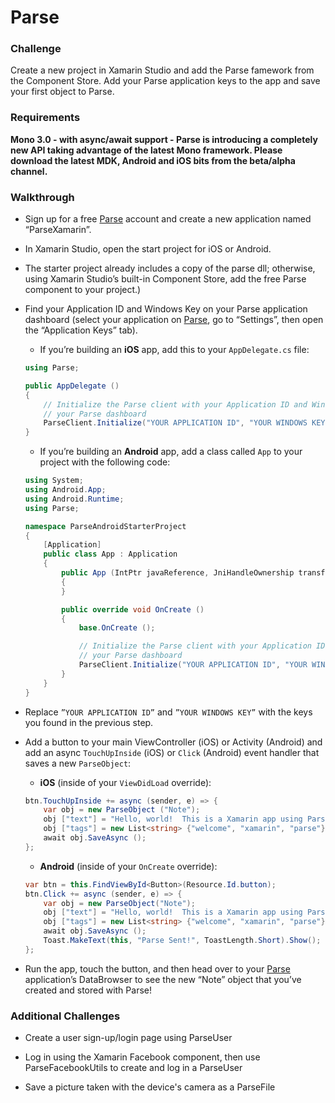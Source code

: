 # Parse

### Challenge

Create a new project in Xamarin Studio and add the Parse famework from the Component Store.  Add your Parse application keys to the app and save your first object to Parse.

### Requirements

<b>Mono 3.0 - with async/await support - Parse is introducing a completely new API taking advantage of the latest Mono framework. Please download the latest MDK, Android and iOS bits from the beta/alpha channel.</b>

### Walkthrough

* Sign up for a free [Parse](http://www.parse.com) account and create a new application named “ParseXamarin”.
* In Xamarin Studio, open the start project for iOS or Android.
* The starter project already includes a copy of the parse dll; otherwise, using Xamarin Studio’s built-in Component Store, add the free Parse component to your project.) 
* Find your Application ID and Windows Key on your Parse application dashboard (select your application on [Parse](https://parse.com/apps), go to “Settings”, then open the “Application Keys” tab).
	* If you’re building an **iOS** app, add this to your `AppDelegate.cs` file:
	
	```C#
	using Parse;
	```
	
	```C#
	public AppDelegate ()
	{
		// Initialize the Parse client with your Application ID and Windows Key found on
		// your Parse dashboard
		ParseClient.Initialize("YOUR APPLICATION ID", "YOUR WINDOWS KEY");
	}
	```
	* If you’re building an **Android** app, add a class called `App` to your project with the following code:

	
	```C#
	using System;
	using Android.App;
	using Android.Runtime;
	using Parse;

	namespace ParseAndroidStarterProject
	{
		[Application]
		public class App : Application
		{
			public App (IntPtr javaReference, JniHandleOwnership transfer) : base(javaReference, transfer)
			{
			}

			public override void OnCreate ()
			{
				base.OnCreate ();

				// Initialize the Parse client with your Application ID and Windows Key found on
				// your Parse dashboard
				ParseClient.Initialize("YOUR APPLICATION ID", "YOUR WINDOWS KEY");
			}
		}
	}
	```
* Replace `”YOUR APPLICATION ID”` and `”YOUR WINDOWS KEY”` with the keys you found in the previous step.
* Add a button to your main ViewController (iOS) or Activity (Android) and add an async `TouchUpInside` (iOS) or `Click` (Android) event handler that saves a new `ParseObject`:
	* **iOS** (inside of your `ViewDidLoad` override):
	
	```C#
	btn.TouchUpInside += async (sender, e) => {
		var obj = new ParseObject ("Note");
		obj ["text"] = "Hello, world!  This is a Xamarin app using Parse!";
		obj ["tags"] = new List<string> {"welcome", "xamarin", "parse"};
		await obj.SaveAsync ();
	};
	```
	* **Android** (inside of your `OnCreate` override):

	```C#
	var btn = this.FindViewById<Button>(Resource.Id.button);
	btn.Click += async (sender, e) => {
		var obj = new ParseObject("Note");
		obj ["text"] = "Hello, world!  This is a Xamarin app using Parse!";
		obj ["tags"] = new List<string> {"welcome", "xamarin", "parse"};
		await obj.SaveAsync ();
		Toast.MakeText(this, "Parse Sent!", ToastLength.Short).Show();			
	};
	```
* Run the app, touch the button, and then head over to your [Parse](https://parse.com/apps) application’s DataBrowser to see the new “Note” object that you’ve created and stored with Parse!

### Additional Challenges

* Create a user sign-up/login page using ParseUser

* Log in using the Xamarin Facebook component, then use ParseFacebookUtils to create and log in a ParseUser
 
* Save a picture taken with the device's camera as a ParseFile

